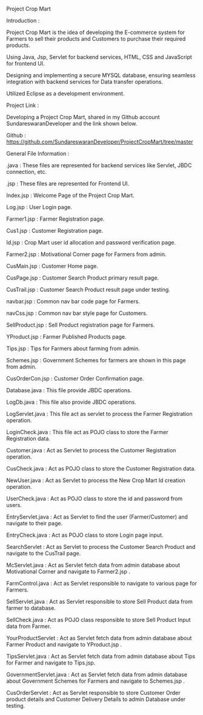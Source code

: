 Project Crop Mart

Introduction :

Project Crop Mart is the idea of developing the E-commerce system for Farmers to sell their products and Customers to purchase their required products.

Using Java, Jsp, Servlet for backend services, HTML, CSS and JavaScript for frontend UI.

Designing and implementing a secure MYSQL database, ensuring seamless integration with backend services for Data transfer operations.

Utilized Eclipse as a development environment.

Project Link :

Developing a Project Crop Mart, shared in my Github account SundareswaranDeveloper and the link shown below.

Github : https://github.com/SundareswaranDeveloper/ProjectCropMart/tree/master

General File Information :

.java : These files are represented for backend services like Servlet, JBDC connection, etc.

.jsp : These files are represented for Frontend UI.

Index.jsp : Welcome Page of the Project Crop Mart.

Log.jsp :  User Login page.

Farmer1.jsp : Farmer Registration page.

Cus1.jsp : Customer Registration page.

Id.jsp : Crop Mart user id allocation and password verification page.

Farmer2.jsp : Motivational Corner page for Farmers from admin.

CusMain.jsp : Customer Home page.

CusPage.jsp : Customer Search Product primary result page.

CusTrail.jsp : Customer Search Product result page under testing.

navbar.jsp : Common nav bar code page for Farmers.

navCss.jsp : Common nav bar style page for Customers.

SellProduct.jsp : Sell Product registration page for Farmers.

YProduct.jsp : Farmer Published Products page.

Tips.jsp : Tips for Farmers about farming from admin.

Schemes.jsp : Government Schemes for farmers are shown in this page from admin.

CusOrderCon.jsp : Customer Order Confirmation page.

Database.java : This file provide JBDC operations.

LogDb.java : This file also provide JBDC operations.

LogServlet.java : This file act as servlet to process the Farmer Registration operation.

LoginCheck.java : This file act as POJO class to store the Farmer Registration data.

Customer.java : Act as Servlet to process the Customer Registration operation.

CusCheck.java : Act as POJO class to store the Customer Registration data.

NewUser.java : Act as Servlet to process the New Crop Mart Id creation operation.

UserCheck.java : Act as POJO class to store the id and password from users.

EntryServlet.java : Act as Servlet to find the user  (Farmer/Customer) and navigate to their page.

EntryCheck.java : Act as POJO class to store Login page input.

SearchServlet : Act as Servlet to process the Customer Search Product and navigate to the CusTrail page.

McServlet.java : Act as Servlet fetch data from admin database about Motivational Corner and navigate to Farmer2.jsp .

FarmControl.java : Act as Servlet responsible to navigate to various page for Farmers.

SellServlet.java :   Act as Servlet responsible to store Sell Product data from farmer to database.

SellCheck.java : Act as POJO class responsible to store Sell Product Input data from Farmer.

YourProductServlet :  Act as Servlet fetch data from admin database about Farmer Product and navigate to YProduct.jsp .

TipsServlet.java :  Act as Servlet fetch data from admin database about Tips for Farmer and navigate to Tips.jsp.

GovernmentServlet.java :  Act as Servlet fetch data from admin database about Government Schemes for Farmers and navigate to Schemes.jsp .

CusOrderServlet : Act as Servlet responsible to store Customer Order product details and Customer Delivery Details to admin Database under testing.


